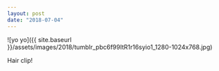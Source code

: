 ```yaml
---
layout: post
date: "2018-07-04"
---
```


![yo yo]({{ site.baseurl }}/assets/images/2018/tumblr_pbc6f99ItR1r16syio1_1280-1024x768.jpg)

Hair clip!
